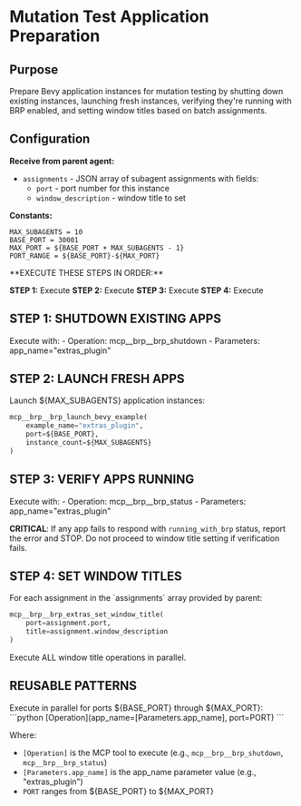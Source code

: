 # Mutation Test Application Preparation

## Purpose

Prepare Bevy application instances for mutation testing by shutting down existing instances, launching fresh instances, verifying they're running with BRP enabled, and setting window titles based on batch assignments.

## Configuration

**Receive from parent agent:**
- `assignments` - JSON array of subagent assignments with fields:
  - `port` - port number for this instance
  - `window_description` - window title to set

**Constants:**
```
MAX_SUBAGENTS = 10
BASE_PORT = 30001
MAX_PORT = ${BASE_PORT + MAX_SUBAGENTS - 1}
PORT_RANGE = ${BASE_PORT}-${MAX_PORT}
```

<ExecutionSteps>
**EXECUTE THESE STEPS IN ORDER:**

**STEP 1:** Execute <ShutdownExistingApps/>
**STEP 2:** Execute <LaunchFreshApps/>
**STEP 3:** Execute <VerifyAppsRunning/>
**STEP 4:** Execute <SetWindowTitles/>
</ExecutionSteps>

## STEP 1: SHUTDOWN EXISTING APPS

<ShutdownExistingApps>
Execute <ParallelPortOperation/> with:
- Operation: mcp__brp__brp_shutdown
- Parameters: app_name="extras_plugin"
</ShutdownExistingApps>

## STEP 2: LAUNCH FRESH APPS

<LaunchFreshApps>
Launch ${MAX_SUBAGENTS} application instances:

```python
mcp__brp__brp_launch_bevy_example(
    example_name="extras_plugin",
    port=${BASE_PORT},
    instance_count=${MAX_SUBAGENTS}
)
```
</LaunchFreshApps>

## STEP 3: VERIFY APPS RUNNING

<VerifyAppsRunning>
Execute <ParallelPortOperation/> with:
- Operation: mcp__brp__brp_status
- Parameters: app_name="extras_plugin"

**CRITICAL**: If any app fails to respond with `running_with_brp` status, report the error and STOP.
Do not proceed to window title setting if verification fails.
</VerifyAppsRunning>

## STEP 4: SET WINDOW TITLES

<SetWindowTitles>
For each assignment in the `assignments` array provided by parent:

```python
mcp__brp__brp_extras_set_window_title(
    port=assignment.port,
    title=assignment.window_description
)
```

Execute ALL window title operations in parallel.
</SetWindowTitles>

## REUSABLE PATTERNS

<ParallelPortOperation>
Execute in parallel for ports ${BASE_PORT} through ${MAX_PORT}:
```python
[Operation](app_name=[Parameters.app_name], port=PORT)
```

Where:
- `[Operation]` is the MCP tool to execute (e.g., `mcp__brp__brp_shutdown`, `mcp__brp__brp_status`)
- `[Parameters.app_name]` is the app_name parameter value (e.g., "extras_plugin")
- `PORT` ranges from ${BASE_PORT} to ${MAX_PORT}
</ParallelPortOperation>
